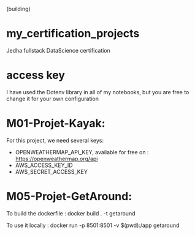(building)


# my_certification_projects
Jedha fullstack DataScience certification 



# access key
I have used the Dotenv library in all of my notebooks, but you are free to change it for your own configuration




# M01-Projet-Kayak:
For this project, we need several keys:
- OPENWEATHERMAP_API_KEY, available for free on : https://openweathermap.org/api
- AWS_ACCESS_KEY_ID
- AWS_SECRET_ACCESS_KEY





# M05-Projet-GetAround:

To build the dockerfile :
docker build . -t getaround

To use it locally : 
docker run -p 8501:8501 -v $(pwd):/app getaround
